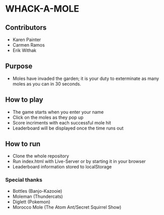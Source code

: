 # WHACK-A-MOLE
## Contributors
* Karen Painter
* Carmen Ramos
* Erik Withak

## Purpose
* Moles have invaded the garden; it is your duty to exterminate as many moles as you can in 30 seconds.

## How to play
* The game starts when you enter your name
* Click on the moles as they pop up
* Score incriments with each successful mole hit
* Leaderboard will be displayed once the time runs out

## How to run
* Clone the whole repository
* Run index.html with Live-Server or by starting it in your browser
* Leaderboard information stored to localStorage

### Special thanks
* Bottles (Banjo-Kazooie)
* Moleman (Thundercats)
* Diglett (Pokemon)
* Morocco Mole (The Atom Ant/Secret Squirrel Show)
